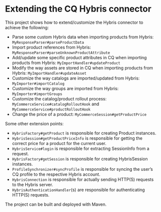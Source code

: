 Extending the CQ Hybris connector
========

This project shows how to extend/customize the Hybris connector to achieve the following:
* Parse some custom Hybris data when importing products from Hybris: `MyResponseParser#parseProductData`
* Import product references from Hybris: `MyResponseParser#parseUnknownProductAttribute`
* Add/update some specific product attributes in CQ when importing products from Hybris: `MyImportHandler#updateProduct`
* Modify the way assets are stored in CQ when importing products from Hybris: `MyImportHandler#updateAsset`
* Customize the way catalogs are imported/updated from Hybris: `MyImporter#importCatalog`
* Customize the way groups are imported from Hybris: `MyImporter#importGroups`
* Customize the catalog/product rollout process: `MyCommerceService#catalogRolloutHook` and `MyCommerceService#productRolloutHook`
* Change the price of a product: `MyCommerceSession#getProductPrice`

Some other extension points:
* `HybrisFactory#getProduct` is responsible for creating Product instances.
* `HybrisSession#getProductPriceInfo` is responsible for getting the correct price for a product for the current user.
* `HybrisService#login` is responsible for extracting SessionInfo from a request.
* `HybrisFactory#getSession` is responsible for creating HybrisSession instances.
* `ProfileSynchronizer#syncProfile` is responsible for syncing the user’s CQ profile to the respective Hybris account.
* `HybrisConnection` is responsible for actually sending HTTP(S) requests to the Hybris server.
* `HybrisAuthenticationHandler`(s) are responsible for authenticating HTTP(S) requests.

The project can be built and deployed with Maven.
